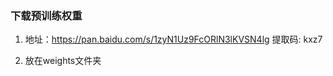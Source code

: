 ### 下载预训练权重

1. 地址：https://pan.baidu.com/s/1zyN1Uz9FcORlN3lKVSN4lg 
   提取码: kxz7
   
2. 放在weights文件夹